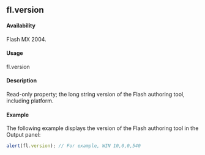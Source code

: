 ## fl.version

#### Availability

Flash MX 2004.

#### Usage

fl.version

#### Description

Read-only property; the long string version of the Flash authoring tool, including platform.

#### Example

The following example displays the version of the Flash authoring tool in the Output panel:

```javascript
alert(fl.version); // For example, WIN 10,0,0,540
```
